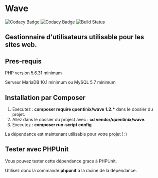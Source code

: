 Wave
====

[![Codacy Badge](https://api.codacy.com/project/badge/Grade/124dfab578544851bdef8c05fe0a6bc8)](https://www.codacy.com/app/Quentinix/Wave?utm_source=github.com&utm_medium=referral&utm_content=Quentinix/Wave&utm_campaign=badger)
[![Codacy Badge](https://api.codacy.com/project/badge/Coverage/802287394f6048669bb07ad3c294e13b)](https://www.codacy.com/app/Quentinix/Wave?utm_source=github.com&utm_medium=referral&utm_content=Quentinix/Wave&utm_campaign=Badge_Coverage)
[![Build Status](https://travis-ci.org/Quentinix/Wave.svg?branch=master)](https://travis-ci.org/Quentinix/Wave)

Gestionnaire d'utilisateurs utilisable pour les sites web.
----------------------------------------------------------
Pres-requis
-----------
PHP version 5.6.31 minimum

Serveur MariaDB 10.1 minimum ou MySQL 5.7 minimum

Installation par Composer
-------------------------

1. Executez : **composer require quentinix/wave 1.2.\*** dans le dossier du projet.
2. Allez dans le dossier du project avec : **cd vendor/quentinix/wave**.
3. Executez : **composer run-script config**

La dépendance est maintenant utilisable pour votre projet ! :)

Tester avec PHPUnit
-------------------

Vous pouvez tester cette dépendance grace à PHPUnit.

Utilisez donc la commande **phpunit** à la racine de la dépendance.
